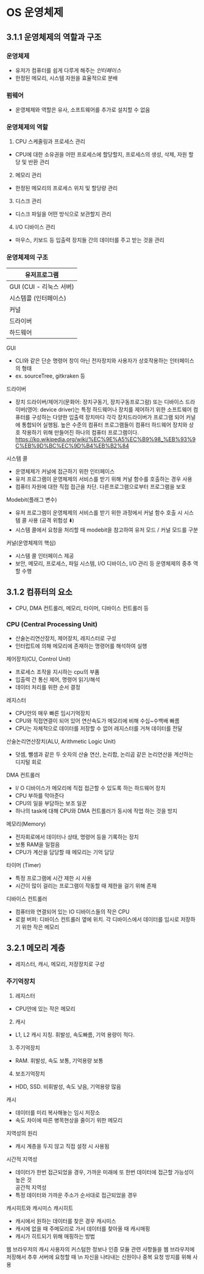 #  OS 운영체제 

## 3.1.1 운영체제의 역할과 구조 

### 운영체제
- 유저가 컴퓨터를 쉽게 다루게 해주는 *인터페이스*
- 한정된 메모리, 시스템 자원을 효율적으로 분배


### 펌웨어
- 운영체제와 역할은 유사, 소프트웨어를 추가로 설치할 수 없음

### 운영체제의 역할
1. CPU 스케줄링과 프로세스 관리
- CPU에 대한 소유권을 어떤 프로세스에 할당할지, 프로세스의 생성, 삭제,
 자원 할당 및 반환 관리
2. 메모리 관리
- 한정된 메모리의 프로세스 위치 및 할당량 관리
3. 디스크 관리
- 디스크 파일을 어떤 방식으로 보관할지 관리
4. I/O 디바이스 관리
- 마우스, 키보드 등 입출력 장치들 간의 데이터를 주고 받는 것을 관리


### 운영체제의 구조 

| 유저프로그램 |
| --- |
| GUI (CUI - 리눅스 서버) |
| 시스템콜 (인터페이스) |
| 커널 |
| 드라이버 |
| 하드웨어 |


GUI
- CLI와 같은 단순 명령어 창이 아닌 전자장치와 사용자가 상호작용하는 인터페이스의 형태 
- ex. sourceTree, gitkraken 등 

드라이버
- 장치 드라이버/제어기(문화어: 장치구동기, 장치구동프로그람) 또는 디바이스 드라이버(영어: device driver)는 특정 하드웨어나 장치를 제어하기 위한 소프트웨어
컴퓨터를 구성하는 다양한 입출력 장치마다 각각 장치드라이버가 프로그램 되어 커널에 통합되어 실행됨.
높은 수준의 컴퓨터 프로그램들이 컴퓨터 하드웨어 장치와 상호 작용하기 위해 만들어진 하나의 컴퓨터 프로그램이다. https://ko.wikipedia.org/wiki/%EC%9E%A5%EC%B9%98_%EB%93%9C%EB%9D%BC%EC%9D%B4%EB%B2%84


시스템 콜
- 운영체제가 커널에 접근하기 위한 인터페이스
- 유저 프로그램이 운영체제의 서비스를 받기 위해 커널 함수를 호출하는 경우 사용
- 컴퓨터 자원에 대한 직접 접근을 차단. 다른프로그램으로부터 프로그램을 보호 


Modebit(플래그 변수)
- 유저 프로그램이 운영체제의 서비스를 받기 위한 과정에서 커널 함수 호출 시 시스템 콜 사용 (공격 위험성 ⬇️)
- 시스템 콜에서 요청을 처리할 때 modebit을 참고하여 유저 모드 / 커널 모드를 구분

커널(운영체제의 핵심)
- 시스템 콜 인터페이스 제공
- 보안, 메모리, 프로세스, 파일 시스템, I/O 디바이스, I/O 관리 등 운영체제의 중추 역할 수행


## 3.1.2 컴퓨터의 요소 
- CPU, DMA 컨트롤러, 메모리, 타이머, 디바이스 컨트롤러 등

### CPU (Central Processing Unit)
- 산술논리연산장치, 제어장치, 레지스터로 구성 
- 인터럽트에 의해 메모리에 존재하는 명령어를 해석하여 실행

제어장치(CU, Control Unit)
- 프로세스 조작을 지시하는 cpu의 부품
- 입출력 간 통신 제어, 명령어 읽기/해석
- 데이터 처리를 위한 순서 결정

레지스터
- CPU안의 매우 빠른 임시기억장치
- CPU와 직접연결이 되어 있어 연산속도가 메모리에 비해 수십~수백배 빠름
- CPU는 자체적으로 데이터를 저장할 수 없어 레지스터를 거쳐 데이터를 전달

산술논리연산장치(ALU, Arithmetic Logic Unit)
- 덧셈, 뺄셈과 같은 두 숫자의 산술 연산, 논리합, 논리곱 같은 논리연산을 계산하는 디지털 회로 

DMA 컨트롤러  
- I/ O 디바이스가 메모리에 직접  접근할 수 있도록 하는 하드웨어 장치
-  CPU 부하를 막아준다
- CPU의 일을 부담하는 보조 일꾼
- 하나의 task에 대해 CPU와 DMA 컨트롤러가 동시에 작업 하는 것을 방지


메모리(Memory)
- 전자회로에서 데이터나 상태, 명령어 등을 기록하는 장치
- 보통 RAM을 일컬음
- CPU가 계산을 담당할 때 메모리는 기억 담당

타이머 (Timer)
- 특정 프로그램에 시간 제한 시 사용
- 시간이 많이 걸리는 프로그램이 작동할 때 제한을 걸기 위해 존재


디바이스 컨트롤러  
- 컴퓨터와 연결되어 있는 IO 디바이스들의 작은 CPU
- 로컬 버퍼: 디바이스 컨트롤러 옆에 위치. 각 디바이스에서 데이터를 임시로 저장하기 위한 작은 메모리




## 3.2.1 메모리 계층
- 레지스터, 캐시, 메모리, 저장장치로 구성  

### 주기억장치
1. 레지스터
- CPU안에 있는 작은 메모리
2. 캐시
- L1, L2 캐시 지칭. 휘발성, 속도빠름, 기억 용량이 적다.
3. 주기억장치
- RAM. 휘발성, 속도 보통, 기억용량 보통
4. 보조기억장치
- HDD, SSD. 비휘발성, 속도 낮음, 기억용량 많음

캐시
- 데이터를 미리 복사해놓는 임시 저장소
- 속도 차이에 따른 병목현상을 줄이기 위한 메모리

지역성의 원리 
- 캐시 계층을 두지 않고 직접 설정 시 사용됨 

시간적 지역성  
- 데이터가 한번 접근되었을 경우, 가까운 미래에 또 한번 데이터에 접근할 가능성이 높은 것  
공간적 지역성  
- 특정 데이터와 가까운 주소가 순서대로 접근되었을 경우

캐시히트와 캐시미스
캐시히트
- 캐시에서 원하는 데이터를 찾은 경우 
캐시미스
- 캐시에 없을 때 주메모리로 가서 데이터를 찾아올 때 
캐시매핑
- 캐시가 히트되기 위해 매핑하는 방법

웹 브라우저의 캐시
사용자의 커스텀한 정보나 인증 모듈 관련 사항들을 웹 브라우저에 저장해서 추후 서버에 요청할 때 \n 자신을 나타내는 신원이나 중복 요청 방지를 위해 사용

